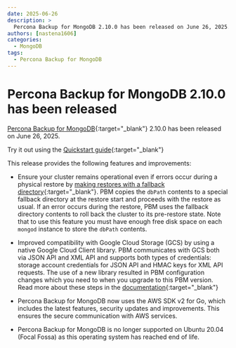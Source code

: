 ```yaml
---
date: 2025-06-26
description: >
  Percona Backup for MongoDB 2.10.0 has been released on June 26, 2025.
authors: [nastena1606]
categories:
  - MongoDB
tags:
  - Percona Backup for MongoDB
---
```


# Percona Backup for MongoDB 2.10.0 has been released

<!-- more -->

[Percona Backup for MongoDB](https://docs.percona.com/percona-backup-mongodb/index.html){:target="_blank"} 2.10.0 has been released on June 26, 2025.

Try it out using the [Quickstart guide](https://docs.percona.com/percona-backup-mongodb/installation.html){:target="_blank"} 

This release provides the following features and improvements:

* Ensure your cluster remains operational even if errors occur during a physical restore by [making restores with a fallback directory](https://docs.percona.com/percona-backup-mongodb/features/physical.html/#physical-restores-with-a-fallback-directory){:target="_blank"}. PBM copies the `dbPath` contents to a special fallback directory at the restore start and proceeds with the restore as usual. If an error occurs during the restore, PBM uses the fallback directory contents to roll back the cluster to its pre-restore state. Note that to use this feature you must have enough free disk space on each `mongod` instance to store the `dbPath` contents.

* Improved compatibility with Google Cloud Storage (GCS) by using a native Google Cloud Client library. PBM communicates with GCS both via JSON API and XML API and supports both types of credentials: storage account credentials for JSON API and HMAC keys for XML API requests. The use of a new library resulted in PBM configuration changes which you need to when you upgrade to this PBM version. Read more about these steps in the [documentation](https://docs.percona.com/percona-backup-mongodb/details/gcs.html/#adjust-pbm-configuration-to-use-gcs){:target="_blank"}

* Percona Backup for MongoDB now uses the AWS SDK v2 for Go, which includes the latest features, security updates and improvements. This ensures the secure communication with AWS services.

* Percona Backup for MongoDB is no longer supported on Ubuntu 20.04 (Focal Fossa) as this operating system has reached end of life.
